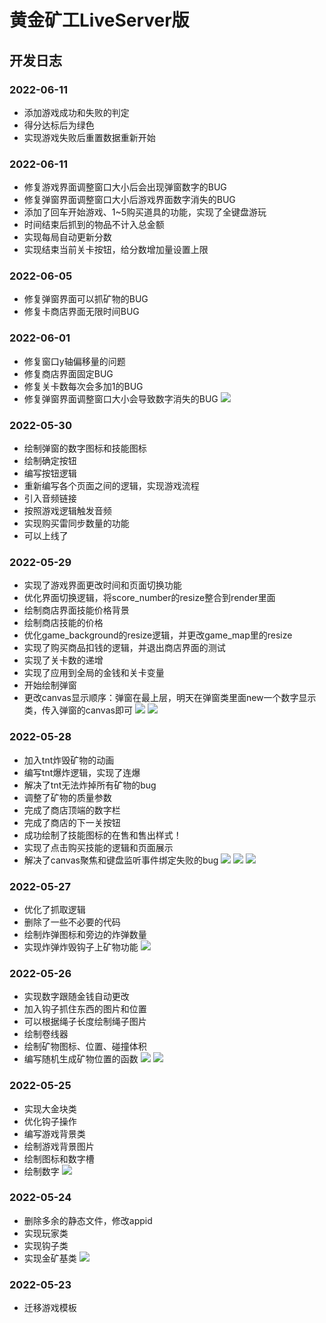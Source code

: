 # 黄金矿工LiveServer版

## 开发日志

### 2022-06-11

- 添加游戏成功和失败的判定
- 得分达标后为绿色
- 实现游戏失败后重置数据重新开始

### 2022-06-11

- 修复游戏界面调整窗口大小后会出现弹窗数字的BUG
- 修复弹窗界面调整窗口大小后游戏界面数字消失的BUG
- 添加了回车开始游戏、1~5购买道具的功能，实现了全键盘游玩
- 时间结束后抓到的物品不计入总金额
- 实现每局自动更新分数
- 实现结束当前关卡按钮，给分数增加量设置上限

### 2022-06-05

- 修复弹窗界面可以抓矿物的BUG
- 修复卡商店界面无限时间BUG

### 2022-06-01

- 修复窗口y轴偏移量的问题
- 修复商店界面固定BUG
- 修复关卡数每次会多加1的BUG
- 修复弹窗界面调整窗口大小会导致数字消失的BUG
![](https://picgo-yangqing.oss-cn-hangzhou.aliyuncs.com/img/202206011053923.png)

### 2022-05-30

- 绘制弹窗的数字图标和技能图标
- 绘制确定按钮
- 编写按钮逻辑
- 重新编写各个页面之间的逻辑，实现游戏流程
- 引入音频链接
- 按照游戏逻辑触发音频
- 实现购买雷同步数量的功能
- 可以上线了

### 2022-05-29

- 实现了游戏界面更改时间和页面切换功能
- 优化界面切换逻辑，将score_number的resize整合到render里面
- 绘制商店界面技能价格背景
- 绘制商店技能的价格
- 优化game_background的resize逻辑，并更改game_map里的resize
- 实现了购买商品扣钱的逻辑，并退出商店界面的测试
- 实现了关卡数的递增
- 实现了应用到全局的金钱和关卡变量
- 开始绘制弹窗
- 更改canvas显示顺序：弹窗在最上层，明天在弹窗类里面new一个数字显示类，传入弹窗的canvas即可
![](https://picgo-yangqing.oss-cn-hangzhou.aliyuncs.com/img/202205292327751.png)
![](https://picgo-yangqing.oss-cn-hangzhou.aliyuncs.com/img/202205292328038.png)

### 2022-05-28

- 加入tnt炸毁矿物的动画
- 编写tnt爆炸逻辑，实现了连爆
- 解决了tnt无法炸掉所有矿物的bug
- 调整了矿物的质量参数
- 完成了商店顶端的数字栏
- 完成了商店的下一关按钮
- 成功绘制了技能图标的在售和售出样式！
- 实现了点击购买技能的逻辑和页面展示
- 解决了canvas聚焦和键盘监听事件绑定失败的bug
![](https://picgo-yangqing.oss-cn-hangzhou.aliyuncs.com/img/20220528215608.png)
![](https://picgo-yangqing.oss-cn-hangzhou.aliyuncs.com/img/20220528215443.png)
![](https://picgo-yangqing.oss-cn-hangzhou.aliyuncs.com/img/202205282157627.jpg)

### 2022-05-27

- 优化了抓取逻辑
- 删除了一些不必要的代码
- 绘制炸弹图标和旁边的炸弹数量
- 实现炸弹炸毁钩子上矿物功能
![](https://picgo-yangqing.oss-cn-hangzhou.aliyuncs.com/img/20220528102132.png)

### 2022-05-26

- 实现数字跟随金钱自动更改
- 加入钩子抓住东西的图片和位置
- 可以根据绳子长度绘制绳子图片
- 绘制卷线器
- 绘制矿物图标、位置、碰撞体积
- 编写随机生成矿物位置的函数
![](https://picgo-yangqing.oss-cn-hangzhou.aliyuncs.com/img/20220526224449.png)
![](https://picgo-yangqing.oss-cn-hangzhou.aliyuncs.com/img/202206022019131.jpg)

### 2022-05-25

- 实现大金块类
- 优化钩子操作
- 编写游戏背景类
- 绘制游戏背景图片
- 绘制图标和数字槽
- 绘制数字
![](https://picgo-yangqing.oss-cn-hangzhou.aliyuncs.com/img/20220526101304.png)

### 2022-05-24

- 删除多余的静态文件，修改appid
- 实现玩家类
- 实现钩子类
- 实现金矿基类
![](https://picgo-yangqing.oss-cn-hangzhou.aliyuncs.com/img/20220524203558.png)

### 2022-05-23

- 迁移游戏模板